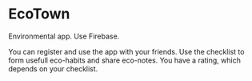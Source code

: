 # EcoTown


Environmental app. Use Firebase. 

You can register and use the app with your friends. Use the checklist to form usefull eco-habits and share eco-notes. You have a rating, which depends on your checklist.

